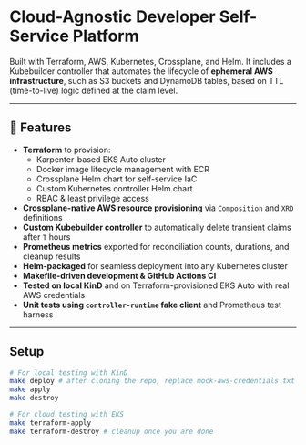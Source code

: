 # Cloud-Agnostic Developer Self-Service Platform

Built with Terraform, AWS, Kubernetes, Crossplane, and Helm. It includes a Kubebuilder controller that automates the lifecycle of **ephemeral AWS infrastructure**, such as S3 buckets and DynamoDB tables, based on TTL (time-to-live) logic defined at the claim level.

---

## 🚀 Features

- **Terraform** to provision:
    - Karpenter-based EKS Auto cluster
    - Docker image lifecycle management with ECR
    - Crossplane Helm chart for self-service IaC
    - Custom Kubernetes controller Helm chart
    - RBAC & least privilege access
- **Crossplane-native AWS resource provisioning** via `Composition` and `XRD` definitions  
- **Custom Kubebuilder controller** to automatically delete transient claims after `T` hours  
- **Prometheus metrics** exported for reconciliation counts, durations, and cleanup results  
- **Helm-packaged** for seamless deployment into any Kubernetes cluster
- **Makefile-driven development & GitHub Actions CI**
- **Tested on local KinD** and on Terraform-provisioned EKS Auto with real AWS credentials
- **Unit tests using `controller-runtime` fake client** and Prometheus test harness

---

## Setup

```bash
# For local testing with KinD
make deploy # after cloning the repo, replace mock-aws-credentials.txt with aws-credentials.txt
make apply
make destroy

# For cloud testing with EKS
make terraform-apply
make terraform-destroy # cleanup once you are done
